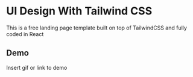 
# UI Design With Tailwind CSS

This is a free landing page template built on top of TailwindCSS and fully coded in React
## Demo

Insert gif or link to demo